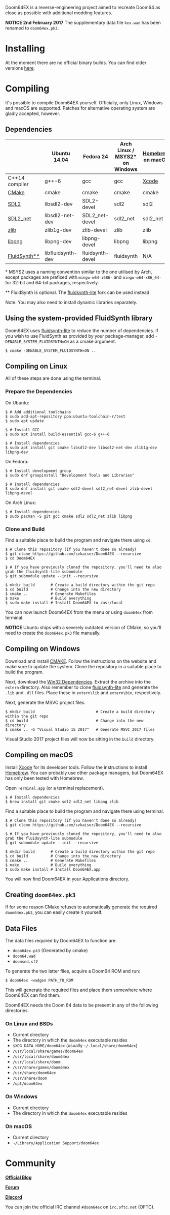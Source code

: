 Doom64EX is a reverse-engineering project aimed to recreate Doom64 as close as
possible with additional modding features.

**NOTICE 2nd February 2017** The supplementary data file `kex.wad` has been
renamed to `doom64ex.pk3`.

# Installing

At the moment there are no official binary builds. You can find older
versions [here](https://doom64ex.wordpress.com/downloads/).

# Compiling

It's possible to compile Doom64EX yourself. Officially, only Linux, Windows and
macOS are supported. Patches for alternative operating system are gladly
accepted, however.

## Dependencies

|                                                      | Ubuntu 14.04      | Fedora 24        | Arch Linux / [MSYS2*](http://www.msys2.org/) on Windows | [Homebrew](http://brew.sh/) on macOS        |
|------------------------------------------------------|-------------------|------------------|---------------------------------------------------------|---------------------------------------------|
| C++14 compiler                                       | g++-6             | gcc              | gcc                                                     | [Xcode](https://developer.apple.com/xcode/) |
| [CMake](https://cmake.org/download/)                 | cmake             | cmake            | cmake                                                   | cmake                                       |
| [SDL2](http://libsdl.org/download-2.0.php)           | libsdl2-dev       | SDL2-devel       | sdl2                                                    | sdl2                                        |
| [SDL2_net](https://www.libsdl.org/projects/SDL_net/) | libsdl2-net-dev   | SDL2_net-devel   | sdl2_net                                                | sdl2_net                                    |
| [zlib](http://www.zlib.net/)                         | zlib1g-dev        | zlib-devel       | zlib                                                    | zlib                                        |
| [libpng](http://www.libpng.org/pub/png/libpng.html)  | libpng-dev        | libpng-devel     | libpng                                                  | libpng                                      |
| [FluidSynth**](http://www.fluidsynth.org/)           | libfluidsynth-dev | fluidsynth-devel | fluidsynth                                              | N/A                                         |

\* MSYS2 uses a naming convention similar to the one utilised by Arch, except
packages are prefixed with `mingw-w64-i686-` and `mingw-w64-x86_64-` for 32-bit
and 64-bit packages, respectively.

\** FluidSynth is optional.
The [fluidsynth-lite](https://github.com/dotfloat/fluidsynth-lite) fork can be
used instead.

Note: You may also need to install dynamic libraries separately.

## Using the system-provided FluidSynth library

Doom64EX uses [fluidsynth-lite](https://github.com/dotfloat/fluidsynth-lite) to
reduce the number of dependencies. If you wish to use FluidSynth as provided by
your package-manager, add `-DENABLE_SYSTEM_FLUIDSYNTH=ON` as a cmake argument.

    $ cmake -DENABLE_SYSTEM_FLUIDSYNTH=ON ..

## Compiling on Linux

All of these steps are done using the terminal.

### Prepare the Dependencies

On Ubuntu:

    $ # Add additional toolchains
    $ sudo add-apt-repository ppa:ubuntu-toolchain-r/test
    $ sudo apt update
    
    $ # Install GCC
    $ sudo apt install build-essential gcc-6 g++-6
    
    $ # Install dependencies
    $ sudo apt install git cmake libsdl2-dev libsdl2-net-dev zlib1g-dev libpng-dev

On Fedora:

    $ # Install development group
    $ sudo dnf groupinstall "Development Tools and Libraries"
    
    $ # Install dependencies
    $ sudo dnf install git cmake sdl2-devel sdl2_net-devel zlib-devel libpng-devel
    
On Arch Linux:

    $ # Install dependencies
    $ sudo pacman -S git gcc cmake sdl2 sdl2_net zlib libpng

### Clone and Build

Find a suitable place to build the program and navigate there using `cd`.

    $ # Clone this repository (if you haven't done so already)
    $ git clone https://github.com/svkaiser/Doom64EX --recursive
    $ cd Doom64EX

    $ # If you have previously cloned the repository, you'll need to also grab the fluidsynth-lite submodule
    $ git submodule update --init --recursive
    
    $ mkdir build       # Create a build directory within the git repo
    $ cd build          # Change into the new directory
    $ cmake ..          # Generate Makefiles
    $ make              # Build everything
    $ sudo make install # Install Doom64EX to /usr/local
    
You can now launch Doom64EX from the menu or using `doom64ex` from terminal.

**NOTICE** Ubuntu ships with a severely outdated version of CMake, so you'll
need to create the `doom64ex.pk3` file manually.

## Compiling on Windows

Download and install [CMAKE](https://cmake.org/download/). Follow the instructions on
the website and make sure to update the system. Clone the repository in a suitable place to build the program.

Next, download the [Win32 Dependencies](https://github.com/svkaiser/Doom64EX/releases/download/win32dep-2018-04-11/Doom64EX-deps-win32-2018-04-11.zip). Extract the archive into the `extern` directory. Also remember to clone [fluidsynth-lite](https://github.com/dotfloat/fluidsynth-lite) and generate the `.lib` and `.dll` files. Place these in `extern\lib` and `extern\bin`, respectively.

Next, generate the MSVC project files.

    $ mkdir build                           # Create a build directory within the git repo
    $ cd build                              # Change into the new directory
    $ cmake .. -G "Visual Studio 15 2017"   # Generate MSVC 2017 files
    
Visual Studio 2017 project files will now be sitting in the `build` directory. 

## Compiling on macOS

Install [Xcode](https://developer.apple.com/xcode/) for its developer tools.
Follow the instructions to install [Homebrew](http://brew.sh/). You can probably
use other package managers, but Doom64EX has only been tested with Homebrew.

Open `Terminal.app` (or a terminal replacement).

    $ # Install dependencies
    $ brew install git cmake sdl2 sdl2_net libpng zlib
    
Find a suitable place to build the program and navigate there using terminal.

    $ # Clone this repository (if you haven't done so already)
    $ git clone https://github.com/svkaiser/Doom64EX --recursive

    $ # If you have previously cloned the repository, you'll need to also grab the fluidsynth-lite submodule
    $ git submodule update --init --recursive
    
    $ mkdir build       # Create a build directory within the git repo
    $ cd build          # Change into the new directory
    $ cmake ..          # Generate Makefiles
    $ make              # Build everything
    $ sudo make install # Install Doom64EX.app

You will now find Doom64EX in your Applications directory.

## Creating `doom64ex.pk3`

If for some reason CMake refuses to automatically generate the required
`doom64ex.pk3`, you can easily create it yourself.

## Data Files

The data files required by Doom64EX to function are:

* `doom64ex.pk3` (Generated by cmake)
* `doom64.wad`
* `doomsnd.sf2`

To generate the two latter files, acquire a Doom64 ROM and run:

    $ doom64ex -wadgen PATH_TO_ROM

This will generate the required files and place them somewhere where Doom64EX
can find them.

Doom64EX needs the Doom 64 data to be present in any of the following
directories.

### On Linux and BSDs

* Current directory
* The directory in which the `doom64ex` executable resides
* `$XDG_DATA_HOME/doom64ex` (usually `~/.local/share/doom64ex`)
* `/usr/local/share/games/doom64ex`
* `/usr/local/share/doom64ex`
* `/usr/local/share/doom`
* `/usr/share/games/doom64ex`
* `/usr/share/doom64ex`
* `/usr/share/doom`
* `/opt/doom64ex`

### On Windows

* Current directory
* The directory in which the `doom64ex` executable resides

### On macOS

* Current directory
* `~/Library/Application Support/doom64ex`

# Community

**[Official Blog](https://doom64ex.wordpress.com/)**

**[Forum](http://z13.invisionfree.com/Doom64EX/index.php)** 

**[Discord](https://discord.gg/AHd8t33)**

You can join the official IRC channel `#doom64ex` on `irc.oftc.net` (OFTC).

